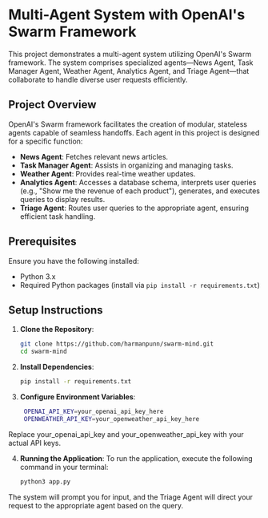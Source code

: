 # Multi-Agent System with OpenAI's Swarm Framework

This project demonstrates a multi-agent system utilizing OpenAI's Swarm framework. The system comprises specialized agents—News Agent, Task Manager Agent, Weather Agent, Analytics Agent, and Triage Agent—that collaborate to handle diverse user requests efficiently.

## Project Overview

OpenAI's Swarm framework facilitates the creation of modular, stateless agents capable of seamless handoffs. Each agent in this project is designed for a specific function:

- **News Agent**: Fetches relevant news articles.
- **Task Manager Agent**: Assists in organizing and managing tasks.
- **Weather Agent**: Provides real-time weather updates.
- **Analytics Agent**: Accesses a database schema, interprets user queries (e.g., "Show me the revenue of each product"), generates, and executes queries to display results.
- **Triage Agent**: Routes user queries to the appropriate agent, ensuring efficient task handling.

## Prerequisites

Ensure you have the following installed:

- Python 3.x
- Required Python packages (install via `pip install -r requirements.txt`)

## Setup Instructions

1. **Clone the Repository**:

   ```bash
   git clone https://github.com/harmanpunn/swarm-mind.git
   cd swarm-mind
2. **Install Dependencies**:
   ```bash
   pip install -r requirements.txt    
3. **Configure Environment Variables**:
   ```bash
    OPENAI_API_KEY=your_openai_api_key_here
    OPENWEATHER_API_KEY=your_openweather_api_key_here
Replace your_openai_api_key and your_openweather_api_key with your actual API keys.

4. **Running the Application**:
To run the application, execute the following command in your terminal:
    ```bash
    python3 app.py
The system will prompt you for input, and the Triage Agent will direct your request to the appropriate agent based on the query.